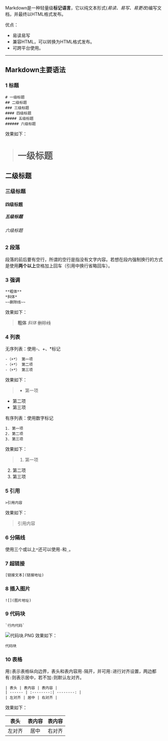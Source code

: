 
Markdown是一种轻量级**标记语言**，它以纯文本形式(*易读、易写、易更改*)编写文档，并最终以HTML格式发布。

优点：
* 易读易写
* 兼容HTML，可以转换为HTML格式发布。
* 可跨平台使用。

***
## Markdown主要语法

### 1 标题 

```
# 一级标题
## 二级标题
### 三级标题
#### 四级标题
##### 五级标题
###### 六级标题
```
效果如下：
># 一级标题
## 二级标题
### 三级标题
#### 四级标题
##### 五级标题
###### 六级标题

### 2 段落
段落的前后要有空行，所谓的空行是指没有文字内容。若想在段内强制换行的方式是使用**两个以上**空格加上回车（引用中换行省略回车）。

### 3 强调
 
 ```
 **粗体**
 *斜体*
 ~~删除线~~
 ```
 效果如下：
 >**粗体**
 *斜体*
 ~~删除线~~

 ### 4 列表
 无序列表：使用-、+、*标记
 ```
 -（+*） 第一项
 -（+*） 第二项
 -（+*） 第三项
 ```
 效果如下：
 >- 第一项
 - 第二项
 - 第三项

 有序列表：使用数字标记
 ```
 1. 第一项
 2. 第二项
 3. 第三项
 ```
 效果如下：
 >1. 第一项
 2. 第二项
 3. 第三项

 ### 5 引用
 ```
 >引用内容
 ```
 效果如下：
 >引用内容

 ### 6 分隔线
 使用三个或以上`*`还可以使用`-`和`_`。

 ### 7 超链接
 ```
 [链接文本](链接地址)
 ```

 ### 8 插入图片
 ```
 ![](图片地址)
 ```
 ### 9 代码块

 ```
 `行内代码`
 ```

 ![代码块.PNG](http://upload-images.jianshu.io/upload_images/4193336-2dada17e046d1ef5.PNG?imageMogr2/auto-orient/strip%7CimageView2/2/w/1240)
 效果如下：
 ```
 代码块
 ```
 ### 10 表格
 用`|`表示表格纵向边界，表头和表内容用`-`隔开，并可用`:`进行对齐设置，两边都有`:`则表示居中，若不加`:`则默认左对齐。
 ```
 | 表头 | 表内容 | 表内容 |
 | ------ | :--------:| --------: |
 | 左对齐 | 居中 | 右对齐 |
 ```
 效果如下：

 | 表头 | 表内容 | 表内容 |
 | ------ | :--------:| --------: |
 | 左对齐 | 居中 | 右对齐 |

